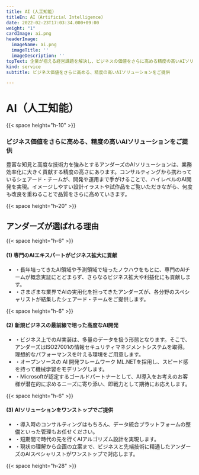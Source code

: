```yaml
---
title: AI（人工知能）
titleEn: AI（Artificial Intelligence)
date: 2022-02-23T17:03:34.000+09:00
weight: "1"
cardImage: ai.png
headerImage:
  imageName: ai.png
  imageTitle: ''
  imageDescription: ''
topText: 企業が抱える経営課題を解決し、ビジネスの価値をさらに高める精度の高いAIソリューションを提供します。
kind: service
subtitle: ビジネス価値をさらに高める、精度の高いAIソリューションをご提供

---
```

# AI（人工知能）

{{< space height="h-10" >}}

### ビジネス価値をさらに高める、精度の高いAIソリューションをご提供

豊富な知見と高度な技術力を強みとするアンダーズのAIソリューションは、業務効率化に大きく貢献する精度の高さにあります。コンサルティングから携わっているシェアード・チームが、開発や運用まで手がけることで、ハイレベルのAI開発を実現。イメージしやすい設計イラストや試作品をご覧いただきながら、何度も改良を重ねることで品質をさらに高めていきます。

{{< space height="h-20" >}}

## アンダーズが選ばれる理由

{{< space height="h-6" >}}

#### (1)	専門のAIエキスパートがビジネス拡大に貢献

* ・長年培ってきたAI領域や予測領域で培ったノウハウをもとに、専門のAIチームが概念実証にとどまらず、さらなるビジネス拡大や利益化にも貢献します。
* ・さまざまな業界でAIの実用化を担ってきたアンダーズが、各分野のスペシャリストが結集したシェアード・チームをご提供します。

{{< space height="h-6" >}}

#### (2)	新規ビジネスの最前線で培った高度なAI開発

* ・ビジネス上でのAI実装は、多量のデータを扱う形態となります。そこで、アンダーズはISO27001の情報セキュリティマネジメントシステムを取得。理想的なパフォーマンスを叶える環境をご用意します。
* ・オープンソースの AI 開発フレームワーク ML.NETを採用し、スピード感を持って機械学習をモデリングします。
* ・Microsoftが認定するゴールドパートナーとして、AI導入をお考えのお客様が潜在的に求めるニーズに寄り添い、即戦力として期待にお応えします。

{{< space height="h-6" >}}

#### (3)	AIソリューションをワンストップでご提供

* ・導入時のコンサルティングはもちろん、データ統合プラットフォームの整備といった管理もお任せください。
* ・短期間で時代の先を行くAIアルゴリズム設計を実現します。
* ・現状の理解から企画の立案まで、ビジネスと先端技術に精通したアンダーズのAIスペシャリストがワンストップで対応します。

{{< space height="h-28" >}}